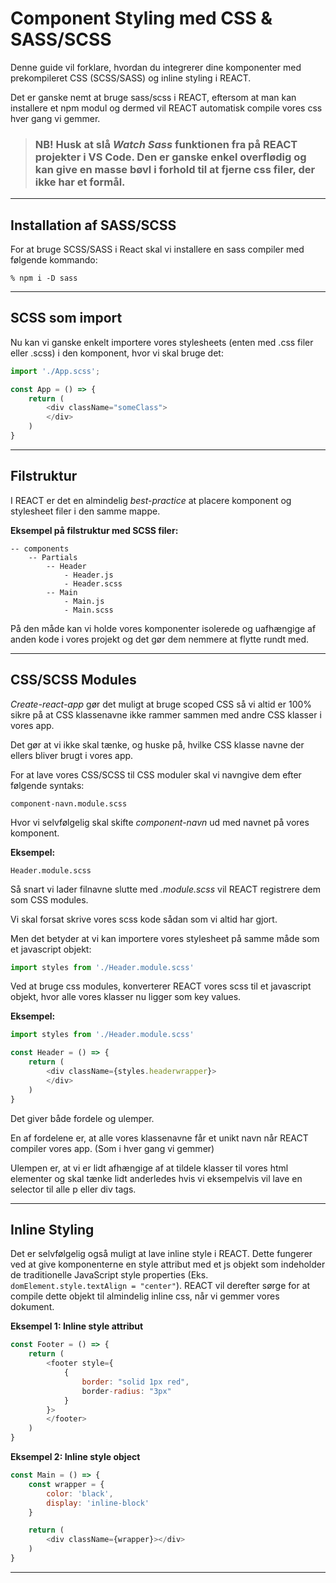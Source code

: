 # Component Styling med CSS & SASS/SCSS

Denne guide vil forklare, hvordan du integrerer dine komponenter med prekompileret CSS (SCSS/SASS) og inline styling i REACT.

Det er ganske nemt at bruge sass/scss i REACT, eftersom at man kan installere et npm modul og dermed vil REACT automatisk compile vores css hver gang vi gemmer.

> ### NB! Husk at slå *Watch Sass* funktionen fra på REACT projekter i VS Code. Den er ganske enkel overflødig og kan give en masse bøvl i forhold til at fjerne css filer, der ikke har et formål.
___

## Installation af SASS/SCSS
For at bruge SCSS/SASS i React skal vi installere en sass compiler med følgende kommando:
```
% npm i -D sass
```
___
## SCSS som import
Nu kan vi ganske enkelt importere vores stylesheets (enten med .css filer eller .scss) i den komponent, hvor vi skal bruge det:
```js
import './App.scss';

const App = () => {
	return (
		<div className="someClass">
		</div>
	)
}
```
___
## Filstruktur
I REACT er det en almindelig *best-practice* at placere komponent og stylesheet filer i den samme mappe.

**Eksempel på filstruktur med SCSS filer:**
```
-- components
	-- Partials
		-- Header
			- Header.js
			- Header.scss
		-- Main
			- Main.js
			- Main.scss
```
På den måde kan vi holde vores komponenter isolerede og uafhængige af anden kode i vores projekt og det gør dem nemmere at flytte rundt med.
___
## CSS/SCSS Modules
*Create-react-app* gør det muligt at bruge scoped CSS så vi altid er 100% sikre på at CSS klassenavne ikke rammer sammen med andre CSS klasser i vores app. 

Det gør at vi ikke skal tænke, og huske på, hvilke CSS klasse navne der ellers bliver brugt i vores app.

For at lave vores CSS/SCSS til CSS moduler skal vi navngive dem efter følgende syntaks:
```
component-navn.module.scss
```
Hvor vi selvfølgelig skal skifte *component-navn* ud med navnet på vores komponent.

**Eksempel:**
```
Header.module.scss
```
Så snart vi lader filnavne slutte med *.module.scss* vil REACT registrere dem som CSS modules.

Vi skal forsat skrive vores scss kode sådan som vi altid har gjort.

Men det betyder at vi kan importere vores stylesheet på samme måde som et javascript objekt:
```js
import styles from './Header.module.scss'
```
Ved at bruge css modules, konverterer REACT vores scss til et javascript objekt, hvor alle vores klasser nu ligger som key values. 

**Eksempel:**
```js
import styles from './Header.module.scss'

const Header = () => {
	return (
		<div className={styles.headerwrapper}>
		</div>
	)
}
```
Det giver både fordele og ulemper.

En af fordelene er, at alle vores klassenavne får et unikt navn når REACT compiler vores app. (Som i hver gang vi gemmer)

Ulempen er, at vi er lidt afhængige af at tildele klasser til vores html elementer og skal tænke lidt anderledes hvis vi eksempelvis vil lave en selector til alle p eller div tags.
___
## Inline Styling
Det er selvfølgelig også muligt at lave inline style i REACT. Dette fungerer  ved at give komponenterne en style attribut med et js objekt som indeholder de traditionelle JavaScript style properties (Eks. `domElement.style.textAlign = "center"`). REACT vil derefter sørge for at compile dette objekt til almindelig inline css, når vi gemmer vores dokument.

**Eksempel 1: Inline style attribut**
```js
const Footer = () => {
	return (
		<footer style={
			{ 
				border: "solid 1px red",
				border-radius: "3px" 
			}
		}>
		</footer>
	)
}
```
**Eksempel 2: Inline style object**
```js
const Main = () => {
	const wrapper = {
		color: 'black',
		display: 'inline-block'
	}

	return (
		<div className={wrapper}></div>
	)
}
```
___
